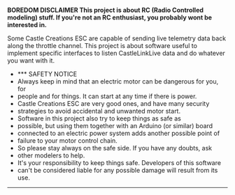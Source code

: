**BOREDOM DISCLAIMER
This project is about RC (Radio Controlled modeling) stuff. If you're not an RC enthusiast, you probably wont be interested in.**

Some Castle Creations ESC are capable of sending live telemetry data back along the throttle channel. This project is about software useful to implement specific interfaces to listen CastleLinkLive data and do whatever you want with it.

  * *** SAFETY NOTICE
  * Always keep in mind that an electric motor can be dangerous for you, for
  * people and for things. It can start at any time if there is power.
  * Castle Creations ESC are very good ones, and have many security
  * strategies to avoid accidental and unwanted motor start.
  * Software in this project also try to keep things as safe as
  * possible, but using them together with an Arduino (or similar) board
  * connected to an electric power system adds another possible point of
  * failure to your motor control chain.
  * So please stay always on the safe side. If you have any doubts, ask
  * other modelers to help.
  * It's your responsibility to keep things safe. Developers of this software
  * can't be considered liable for any possible damage will result from its use.
  ***